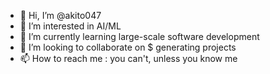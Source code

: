 - 👋 Hi, I’m @akito047
- 👀 I’m interested in AI/ML
- 🌱 I’m currently learning large-scale software development
- 💞️ I’m looking to collaborate on $ generating projects
- 📫 How to reach me : you can't, unless you know me

<!---
akito047/akito047 is a ✨ special ✨ repository because its `README.md` (this file) appears on your GitHub profile.
You can click the Preview link to take a look at your changes.
--->
